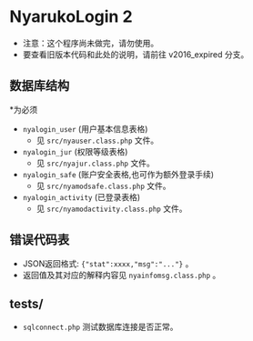 # NyarukoLogin 2

- 注意：这个程序尚未做完，请勿使用。
- 要查看旧版本代码和此处的说明，请前往 v2016_expired 分支。

## 数据库结构

*为必须

- `nyalogin_user` (用户基本信息表格)
  - 见 `src/nyauser.class.php` 文件。
- `nyalogin_jur` (权限等级表格)
  - 见 `src/nyajur.class.php` 文件。
- `nyalogin_safe` (账户安全表格,也可作为额外登录手续)
  - 见 `src/nyamodsafe.class.php` 文件。
- `nyalogin_activity` (已登录表格)
  - 见 `src/nyamodactivity.class.php` 文件。

## 错误代码表

- JSON返回格式: `{"stat":xxxx,"msg":"..."}` 。
- 返回值及其对应的解释内容见 `nyainfomsg.class.php` 。

## tests/
- `sqlconnect.php` 测试数据库连接是否正常。